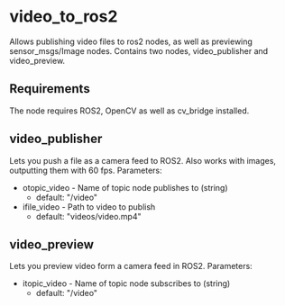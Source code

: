 # video_to_ros2
Allows publishing video files to ros2 nodes, as well as previewing sensor_msgs/Image nodes.
Contains two nodes, video_publisher and video_preview.

## Requirements
The node requires ROS2, OpenCV as well as cv_bridge installed.

## video_publisher
Lets you push a file as a camera feed to ROS2. Also works with images, outputting them with 60 fps.
Parameters:
- otopic_video - Name of topic node publishes to (string)
  - default: "/video"
- ifile_video - Path to video to publish
  - default: "videos/video.mp4"

## video_preview
Lets you preview video form a camera feed in ROS2. 
Parameters:
- itopic_video - Name of topic node subscribes to (string)
  - default: "/video"

